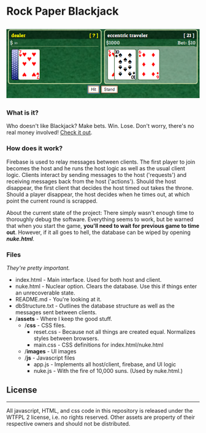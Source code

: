 # Rock Paper Blackjack
![Rock Paper Blackjack](rpb.png)
----
### What is it?
Who doesn't like Blackjack? Make bets. Win. Lose. Don't worry, there's no real money involved! [Check it out](https://snarfblam.github.io/RPB-Multiplayer/).

### How does it work?

Firebase is used to relay messages between clients. The first player to join becomes the host and he runs the host logic as well as the usual client logic. Clients interact by sending messages to the host ('requests') and receiving messages back from the host ('actions'). Should the host disappear, the first client that decides the host timed out takes the throne. Should a player disappear, the host decides when he times out, at which point the current round is scrapped.

About the current state of the project: There simply wasn't enough time to thoroughly debug the software. Everything seems to work, but be warned that when you start the game, __you'll need to wait for previous game to time out__. However, if it all goes to hell, the database can be wiped by opening ***nuke.html***.

### Files
*They're pretty important.*

- index.html - Main interface. Used for both host and client.
- nuke.html - Nuclear option. Clears the database. Use this if things enter an unrecoverable state.
- README.md - You're looking at it.
- dbStructure.txt - Outlines the database structure as well as the messages sent between clients.
- /**assets** - Where I keep the good stuff.
   - /**css** - CSS files.
     - reset.css - Because not all things are created equal. Normalizes styles between browsers.
     - main.css - CSS definitions for index.html/nuke.html
   - /**images** - UI images
   - /**js** - Javascript files
     - app.js - Implements all host/client, firebase, and UI logic
     - nuke.js - With the fire of 10,000 suns. (Used by nuke.html.)

## License
----
All javascript, HTML, and css code in this repository is released under the WTFPL 2 license, i.e. no rights reserved. Other assets are property of their respective owners and should not be distributed.
